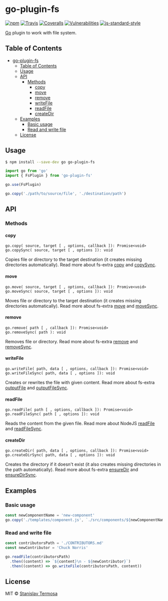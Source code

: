 # go-plugin-fs

[![npm](https://img.shields.io/npm/v/go-plugin-fs.svg?style=flat-square)](https://www.npmjs.com/package/go-plugin-fs)
[![Travis](https://img.shields.io/travis/gocli/go-plugin-fs.svg?style=flat-square)](https://travis-ci.org/gocli/go-plugin-fs)
[![Coveralls](https://img.shields.io/coveralls/github/gocli/go-plugin-fs.svg?style=flat-square)](https://coveralls.io/github/gocli/go-plugin-fs)
[![Vulnerabilities](https://snyk.io/test/github/gocli/go-plugin-fs/badge.svg?style=flat-square)](https://snyk.io/test/github/gocli/go-plugin-fs)
[![js-standard-style](https://img.shields.io/badge/code%20style-standard-green.svg?style=flat-square)](https://github.com/gocli/go-plugin-fs)

[Go](https://www.npmjs.com/package/go) plugin to work with file system.

## Table of Contents

- [go-plugin-fs](#go-plugin-fs)
  - [Table of Contents](#table-of-contents)
  - [Usage](#usage)
  - [API](#api)
    - [Methods](#methods)
      - [copy](#copy)
      - [move](#move)
      - [remove](#remove)
      - [writeFile](#writefile)
      - [readFile](#readfile)
      - [createDir](#createdir)
  - [Examples](#examples)
    - [Basic usage](#basic-usage)
    - [Read and write file](#read-and-write-file)
  - [License](#license)

## Usage

```bash
$ npm install --save-dev go go-plugin-fs
```

```js
import go from 'go'
import { FsPlugin } from 'go-plugin-fs'

go.use(FsPlugin)

go.copy('./path/to/source/file', './destination/path')
```

## API

### Methods

#### copy

```
go.copy( source, target [ , options, callback ]): Promise<void>
go.copySync( source, target [ , options ]): void
```

Copies file or directory to the target destination (it creates missing directories automatically).
Read more about fs-extra [copy](https://github.com/jprichardson/node-fs-extra/blob/5.0.0/docs/copy.md) and [copySync](https://github.com/jprichardson/node-fs-extra/blob/5.0.0/docs/copy-sync.md).

#### move

```
go.move( source, target [ , options, callback ]): Promive<void>
go.moveSync( source, target [ , options ]): void
```

Moves file or directory to the target destination (it creates missing directories automatically).
Read more about fs-extra [move](https://github.com/jprichardson/node-fs-extra/blob/5.0.0/docs/move.md) and [moveSync](https://github.com/jprichardson/node-fs-extra/blob/5.0.0/docs/move-sync.md).

#### remove

```
go.remove( path [ , callback ]): Promise<void>
go.removeSync( path ): void
```

Removes file or directory.
Read more about fs-extra [remove](https://github.com/jprichardson/node-fs-extra/blob/5.0.0/docs/remove.md) and [removeSync](https://github.com/jprichardson/node-fs-extra/blob/5.0.0/docs/remove-sync.md).

#### writeFile

```
go.writeFile( path, data [ , options, callback ]): Promise<void>
go.writeFileSync( path, data [ , options ]): void
```

Creates or rewrites the file with given content.
Read more about fs-extra [outputFile](https://github.com/jprichardson/node-fs-extra/blob/5.0.0/docs/outputFile.md) and [outputFileSync](https://github.com/jprichardson/node-fs-extra/blob/5.0.0/docs/outputFile-sync.md).

#### readFile

```
go.readFile( path [ , options, callback ]): Promise<void>
go.readFileSync( path [ , options ]): void
```

Reads the content from the given file.
Read more about NodeJS [readFile](https://nodejs.org/api/fs.html#fs_fs_readfile_path_options_callback) and [readFileSync](https://nodejs.org/api/fs.html#fs_fs_readfilesync_path_options).

#### createDir

```
go.createDir( path, data [ , options, callback ]): Promise<void>
go.createDirSync( path, data [ , options ]): void
```

Creates the directory if it doesn't exist (it also creates missing directories in the path automatically).
Read more about fs-extra [ensureDir](https://github.com/jprichardson/node-fs-extra/blob/5.0.0/docs/ensureDir.md) and [ensureDirSync](https://github.com/jprichardson/node-fs-extra/blob/5.0.0/docs/ensureDir-sync.md).

## Examples

### Basic usage

```js
const newComponentName = 'new-component'
go.copy('./templates/component.js', `./src/components/${newComponentName}.js`)
```

### Read and write file

```js
const contributorsPath = './CONTRIBUTORS.md'
const newContributor = 'Chuck Norris'

go.readFile(contributorsPath)
  .then((content) => `${content}\n - ${newContributor}`)
  .then((content) => go.writeFile(contributorsPath, content))
```

## License

MIT © [Stanislav Termosa](https://github.com/termosa)
